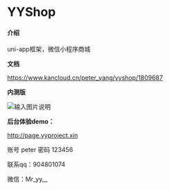 # YYShop

#### 介绍
uni-app框架，微信小程序商城



 **文档** 
 
 https://www.kancloud.cn/peter_yang/yyshop/1809687
 


 **内测版** 

![输入图片说明](https://images.gitee.com/uploads/images/2020/0618/213054_094ad36c_1274595.jpeg "gh_23c6dc5f70c0_258.jpg")

  **后台体验demo：** 
 

http://page.yyproject.xin

账号 peter 密码 123456



 联系qq：904801074

 微信：Mr_yy__
